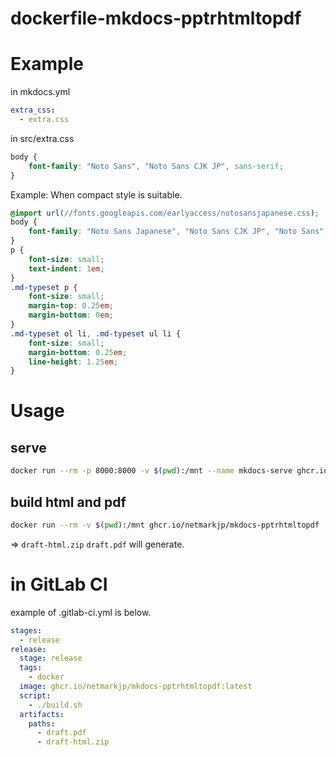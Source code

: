 # dockerfile-mkdocs-pptrhtmltopdf

# Example

in mkdocs.yml

```yaml
extra_css:
  - extra.css
```

in src/extra.css

```css
body {
    font-family: "Noto Sans", "Noto Sans CJK JP", sans-serif;
}
```

Example: When compact style is suitable.

```css
@import url(//fonts.googleapis.com/earlyaccess/notosansjapanese.css);
body {
    font-family: "Noto Sans Japanese", "Noto Sans CJK JP", "Noto Sans", sans-serif;
}
p {
    font-size: small;
    text-indent: 1em;
}
.md-typeset p {
    font-size: small;
    margin-top: 0.25em;
    margin-bottom: 0em;
}
.md-typeset ol li, .md-typeset ul li {
    font-size: small;
    margin-bottom: 0.25em;
    line-height: 1.25em;
}
```

# Usage

## serve

```bash
docker run --rm -p 8000:8000 -v $(pwd):/mnt --name mkdocs-serve ghcr.io/netmarkjp/mkdocs-pptrhtmltopdf mkdocs serve
```

## build html and pdf

```bash
docker run --rm -v $(pwd):/mnt ghcr.io/netmarkjp/mkdocs-pptrhtmltopdf
```

=> `draft-html.zip` `draft.pdf` will generate.

# in GitLab CI

example of .gitlab-ci.yml is below.

```yaml
stages:
  - release
release:
  stage: release
  tags:
    - docker
  image: ghcr.io/netmarkjp/mkdocs-pptrhtmltopdf:latest
  script:
    - ./build.sh
  artifacts:
    paths:
      - draft.pdf
      - draft-html.zip
```

